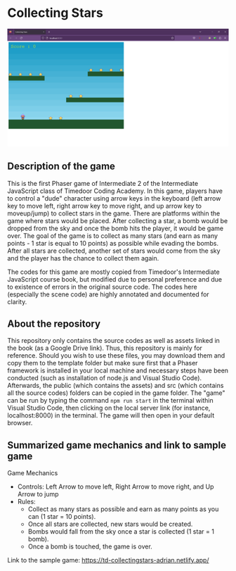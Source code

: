 # Collecting Stars

![Collecting Stars Sample Output](https://github.com/ajgquional/Timedoor_CollectingStars/blob/ccd4abee9ce0e3bb5b53de6c33a75896c6d2ae9c/CollectingStarsSampleOutput.png)

## Description of the game
This is the first Phaser game of Intermediate 2 of the Intermediate JavaScript class of Timedoor Coding Academy. In this game, players have to control a "dude" character using arrow keys in the keyboard (left arrow key to move left, right arrow key to move right, and up arrow key to moveup/jump) to collect stars in the game. There are platforms within the game where stars would be placed. After collecting a star, a bomb would be dropped from the sky and once the bomb hits the player, it would be game over. The goal of the game is to collect as many stars (and earn as many points - 1 star is equal to 10 points) as possible while evading the bombs. After all stars are collected, another set of stars would come from the sky and the player has the chance to collect them again.

The codes for this game  are mostly copied from Timedoor's Intermediate JavaScript course book, but modified due to personal preference and due to existence of errors in the original source code. The codes here (especially the scene code) are highly annotated and documented for clarity.

## About the repository
This repository only contains the source codes as well as assets linked in the book (as a Google Drive link). Thus, this repository is mainly for reference. Should you wish to use these files, you may download them and copy them to the template folder but make sure first that a Phaser framework is installed in your local machine and necessary steps have been conducted (such as installation of node.js and Visual Studio Code). Afterwards, the public (which contains the assets) and src (which contains all the source codes) folders can be copied in the game folder. The "game" can be run by typing the command ```npm run start``` in the terminal within Visual Studio Code, then clicking on the local server link (for instance, localhost:8000) in the terminal. The game will then open in your default browser.

## Summarized game mechanics and link to sample game
Game Mechanics
- Controls: Left Arrow to move left, Right Arrow to move right, and Up Arrow to jump
- Rules:
  - Collect as many stars as possible and earn as many points as you can (1 star = 10 points).
  - Once all stars are collected, new stars would be created.
  - Bombs would fall from the sky once a star is collected (1 star = 1 bomb).
  - Once a bomb is touched, the game is over.
  
Link to the sample game: https://td-collectingstars-adrian.netlify.app/
  
